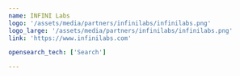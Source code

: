 ```yaml
---
name: INFINI Labs
logo: '/assets/media/partners/infinilabs/infinilabs.png'
logo_large: '/assets/media/partners/infinilabs/infinilabs.png'
link: 'https://www.infinilabs.com'

opensearch_tech: ['Search']

---
```

